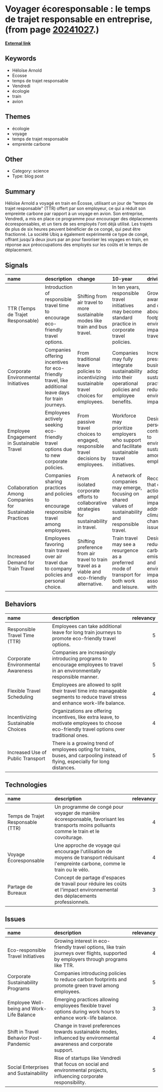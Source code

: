 # __Voyager écoresponsable : le temps de trajet responsable en entreprise__, (from page [20241027](https://kghosh.substack.com/p/20241027).)

__[External link](https://www.lemonde.fr/emploi/article/2024/09/05/ceux-qui-veulent-plus-de-conges-prendront-le-train_6304527_1698637.html)__



## Keywords

* Héloïse Arnold
* Ecosse
* temps de trajet responsable
* Vendredi
* écologie
* train
* avion

## Themes

* écologie
* voyage
* temps de trajet responsable
* empreinte carbone

## Other

* Category: science
* Type: blog post

## Summary

Héloïse Arnold a voyagé en train en Écosse, utilisant un jour de "temps de trajet responsable" (TTR) offert par son employeur, ce qui a réduit son empreinte carbone par rapport à un voyage en avion. Son entreprise, Vendredi, a mis en place ce programme pour encourager des déplacements écoresponsables, et un tiers de ses employés l'ont déjà utilisé. Les trajets de plus de six heures peuvent bénéficier de ce congé, qui peut être fractionné. La société Ubiq a également expérimenté ce type de congé, offrant jusqu'à deux jours par an pour favoriser les voyages en train, en réponse aux préoccupations des employés sur les coûts et le temps de déplacement.

## Signals

| name                                                    | description                                                                                           | change                                                                                        | 10-year                                                                                                 | driving-force                                                                                           |   relevancy |
|:--------------------------------------------------------|:------------------------------------------------------------------------------------------------------|:----------------------------------------------------------------------------------------------|:--------------------------------------------------------------------------------------------------------|:--------------------------------------------------------------------------------------------------------|------------:|
| TTR (Temps de Trajet Responsable)                       | Introduction of responsible travel time to encourage eco-friendly travel options.                     | Shifting from air travel to more sustainable modes like train and bus travel.                 | In ten years, responsible travel initiatives may become standard practice in corporate travel policies. | Growing awareness and concern about carbon footprints and environmental impact of travel.               |           4 |
| Corporate Environmental Initiatives                     | Companies offering incentives for eco-friendly travel, like additional leave days for train journeys. | From traditional leave policies to incentivizing sustainable travel choices for employees.    | Companies may fully integrate sustainability into their operational policies and employee benefits.     | Increasing pressure on businesses to adopt sustainable practices and reduce their environmental impact. |           5 |
| Employee Engagement in Sustainable Travel               | Employees actively seeking eco-friendly travel options due to new corporate policies.                 | From passive travel choices to engaged, responsible travel decisions by employees.            | Workforce may prioritize employers who support and facilitate sustainable travel initiatives.           | Desire for personal contribution to environmental sustainability among employees.                       |           4 |
| Collaboration Among Companies for Sustainable Practices | Companies sharing practices and policies to encourage responsible travel among employees.             | From isolated corporate efforts to collaborative strategies for sustainability in travel.     | A network of companies may emerge, focusing on shared values of sustainability and responsible travel.  | Recognition that collective action can amplify impact in addressing climate change issues.              |           3 |
| Increased Demand for Train Travel                       | Employees favoring train travel over air travel due to company policies and personal choice.          | Shifting preference from air travel to train travel as a viable and eco-friendly alternative. | Train travel may see a resurgence as a preferred mode of transport for both work and leisure.           | Desire to reduce carbon emissions and environmental impact associated with travel.                      |           4 |

## Behaviors

| name                              | description                                                                                                                                 |   relevancy |
|:----------------------------------|:--------------------------------------------------------------------------------------------------------------------------------------------|------------:|
| Responsible Travel Time (TTR)     | Employees can take additional leave for long train journeys to promote eco-friendly travel options.                                         |           5 |
| Corporate Environmental Awareness | Companies are increasingly introducing programs to encourage employees to travel in an environmentally responsible manner.                  |           5 |
| Flexible Travel Scheduling        | Employees are allowed to split their travel time into manageable segments to reduce travel stress and enhance work-life balance.            |           4 |
| Incentivizing Sustainable Choices | Organizations are offering incentives, like extra leave, to motivate employees to choose eco-friendly travel options over traditional ones. |           4 |
| Increased Use of Public Transport | There is a growing trend of employees opting for trains, buses, and carpooling instead of flying, especially for long distances.            |           5 |

## Technologies

| name                              | description                                                                                                                               |   relevancy |
|:----------------------------------|:------------------------------------------------------------------------------------------------------------------------------------------|------------:|
| Temps de Trajet Responsable (TTR) | Un programme de congé pour voyager de manière écoresponsable, favorisant les transports moins polluants comme le train et le covoiturage. |           4 |
| Voyage Écoresponsable             | Une approche de voyage qui encourage l'utilisation de moyens de transport réduisant l'empreinte carbone, comme le train ou le vélo.       |           4 |
| Partage de Bureaux                | Concept de partage d'espaces de travail pour réduire les coûts et l'impact environnemental des déplacements professionnels.               |           3 |

## Issues

| name                                      | description                                                                                                                          |   relevancy |
|:------------------------------------------|:-------------------------------------------------------------------------------------------------------------------------------------|------------:|
| Eco-responsible Travel Initiatives        | Growing interest in eco-friendly travel options, like train journeys over flights, supported by employers through programs like TTR. |           4 |
| Corporate Sustainability Programs         | Companies introducing policies to reduce carbon footprints and promote green travel among employees.                                 |           5 |
| Employee Well-being and Work-Life Balance | Emerging practices allowing employees flexible travel options during work hours to enhance work-life balance.                        |           3 |
| Shift in Travel Behavior Post-Pandemic    | Change in travel preferences towards sustainable modes, influenced by environmental awareness and corporate support.                 |           4 |
| Social Enterprises and Sustainability     | Rise of startups like Vendredi that focus on social and environmental projects, influencing corporate responsibility.                |           5 |